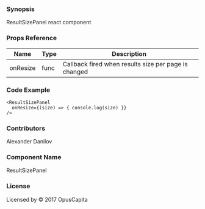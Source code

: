 ### Synopsis

ResultSizePanel react component

### Props Reference

| Name                           | Type                    | Description                                                       |
| ------------------------------ | :---------------------- | -----------------------------------------------------------       |
| onResize                       | func                    | Callback fired when results size per page is changed      |

### Code Example

```
<ResultSizePanel
  onResize={(size) => { console.log(size) }}
/>
```

### Contributors

Alexander Danilov

### Component Name

ResultSizePanel

### License

Licensed by © 2017 OpusCapita
